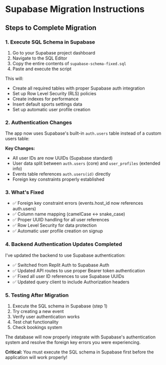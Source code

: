# Supabase Migration Instructions

## Steps to Complete Migration

### 1. Execute SQL Schema in Supabase
1. Go to your Supabase project dashboard
2. Navigate to the SQL Editor
3. Copy the entire contents of `supabase-schema-fixed.sql`
4. Paste and execute the script

This will:
- Create all required tables with proper Supabase auth integration
- Set up Row Level Security (RLS) policies
- Create indexes for performance
- Insert default sports settings data
- Set up automatic user profile creation

### 2. Authentication Changes
The app now uses Supabase's built-in `auth.users` table instead of a custom users table:

**Key Changes:**
- All user IDs are now UUIDs (Supabase standard)
- User data split between `auth.users` (core) and `user_profiles` (extended info)
- Events table references `auth.users(id)` directly
- Foreign key constraints properly established

### 3. What's Fixed
- ✅ Foreign key constraint errors (events.host_id now references auth.users)
- ✅ Column name mapping (camelCase ↔ snake_case) 
- ✅ Proper UUID handling for all user references
- ✅ Row Level Security for data protection
- ✅ Automatic user profile creation on signup

### 4. Backend Authentication Updates Completed
I've updated the backend to use Supabase authentication:

- ✅ Switched from Replit Auth to Supabase Auth
- ✅ Updated API routes to use proper Bearer token authentication  
- ✅ Fixed all user ID references to use Supabase UUIDs
- ✅ Updated query client to include Authorization headers

### 5. Testing After Migration
1. Execute the SQL schema in Supabase (step 1)
2. Try creating a new event
3. Verify user authentication works
4. Test chat functionality
5. Check bookings system

The database will now properly integrate with Supabase's authentication system and resolve the foreign key errors you were experiencing.

**Critical:** You must execute the SQL schema in Supabase first before the application will work properly!
